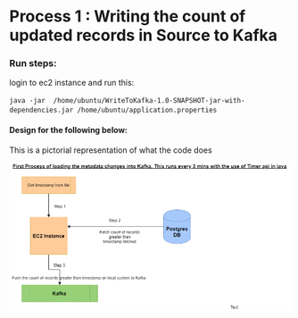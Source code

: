 # Process 1 : Writing the count of updated records in Source to Kafka

### Run steps:
login to ec2 instance and run this: 

`java -jar  /home/ubuntu/WriteToKafka-1.0-SNAPSHOT-jar-with-dependencies.jar /home/ubuntu/application.properties`


#### Design for the following below:
This is a pictorial representation of what the code does


![Process 1 ](https://github.com/navcfc/images/blob/master/process%201.png)
